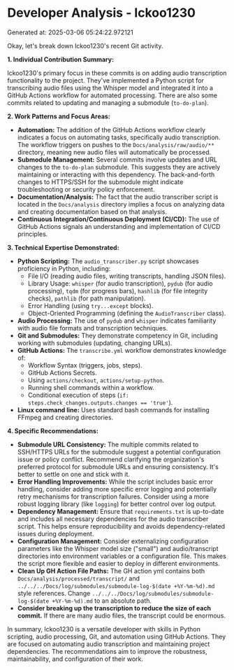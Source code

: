 # Developer Analysis - lckoo1230
Generated at: 2025-03-06 05:24:22.972121

Okay, let's break down lckoo1230's recent Git activity.

**1. Individual Contribution Summary:**

lckoo1230's primary focus in these commits is on adding audio transcription functionality to the project.  They've implemented a Python script for transcribing audio files using the Whisper model and integrated it into a GitHub Actions workflow for automated processing.  There are also some commits related to updating and managing a submodule (`to-do-plan`).

**2. Work Patterns and Focus Areas:**

*   **Automation:** The addition of the GitHub Actions workflow clearly indicates a focus on automating tasks, specifically audio transcription.  The workflow triggers on pushes to the `Docs/analysis/raw/audio/**` directory, meaning new audio files will automatically be processed.
*   **Submodule Management:** Several commits involve updates and URL changes to the `to-do-plan` submodule. This suggests they are actively maintaining or interacting with this dependency.  The back-and-forth changes to HTTPS/SSH for the submodule might indicate troubleshooting or security policy enforcement.
*   **Documentation/Analysis:** The fact that the audio transcriber script is located in the `Docs/analysis` directory implies a focus on analyzing data and creating documentation based on that analysis.
*   **Continuous Integration/Continuous Deployment (CI/CD):** The use of GitHub Actions signals an understanding and implementation of CI/CD principles.

**3. Technical Expertise Demonstrated:**

*   **Python Scripting:** The `audio_transcriber.py` script showcases proficiency in Python, including:
    *   File I/O (reading audio files, writing transcripts, handling JSON files).
    *   Library Usage:  `whisper` (for audio transcription), `pydub` (for audio processing), `tqdm` (for progress bars), `hashlib` (for file integrity checks), `pathlib` (for path manipulation).
    *   Error Handling (using `try...except` blocks).
    *   Object-Oriented Programming (defining the `AudioTranscriber` class).
*   **Audio Processing:** The use of `pydub` and `whisper` indicates familiarity with audio file formats and transcription techniques.
*   **Git and Submodules:**  They demonstrate competency in Git, including working with submodules (updating, changing URLs).
*   **GitHub Actions:** The `transcribe.yml` workflow demonstrates knowledge of:
    *   Workflow Syntax (triggers, jobs, steps).
    *   GitHub Actions Secrets.
    *   Using `actions/checkout`, `actions/setup-python`.
    *   Running shell commands within a workflow.
    *   Conditional execution of steps (`if: steps.check_changes.outputs.changes == 'true'`).
*   **Linux command line:** Uses standard bash commands for installing FFmpeg and creating directories.

**4. Specific Recommendations:**

*   **Submodule URL Consistency:** The multiple commits related to SSH/HTTPS URLs for the submodule suggest a potential configuration issue or policy conflict.  Recommend clarifying the organization's preferred protocol for submodule URLs and ensuring consistency.  It's better to settle on one and stick with it.
*   **Error Handling Improvements:** While the script includes basic error handling, consider adding more specific error logging and potentially retry mechanisms for transcription failures.  Consider using a more robust logging library (like `logging`) for better control over log output.
*   **Dependency Management:** Ensure that `requirements.txt` is up-to-date and includes all necessary dependencies for the audio transcriber script.  This helps ensure reproducibility and avoids dependency-related issues during deployment.
*   **Configuration Management:** Consider externalizing configuration parameters like the Whisper model size ("small") and audio/transcript directories into environment variables or a configuration file.  This makes the script more flexible and easier to deploy in different environments.
*   **Clean Up GH Action File Paths:** The GH action yml contains both `Docs/analysis/processed/transcript/` and `../../../Docs/log/submodules/submodule-log-$(date +%Y-%m-%d).md` style references. Change `../../../Docs/log/submodules/submodule-log-$(date +%Y-%m-%d).md` to an absolute path.
*   **Consider breaking up the transcription to reduce the size of each commit.** If there are many audio files, the transcript could be enormous.

In summary, lckoo1230 is a versatile developer with skills in Python scripting, audio processing, Git, and automation using GitHub Actions. They are focused on automating audio transcription and maintaining project dependencies.  The recommendations aim to improve the robustness, maintainability, and configuration of their work.
